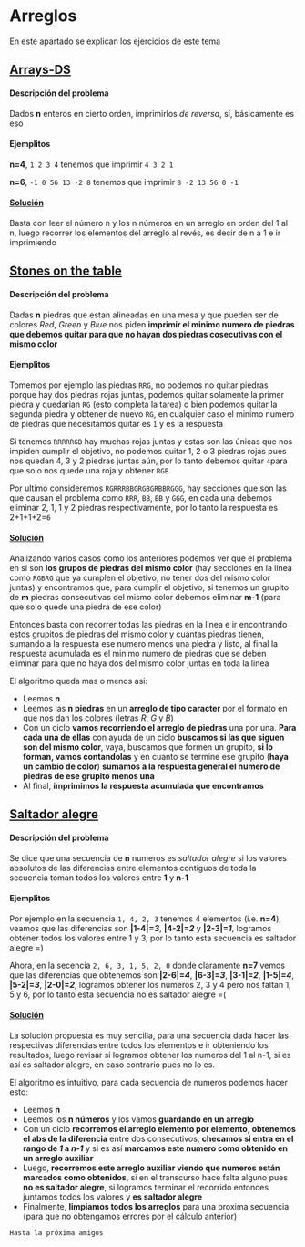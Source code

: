 # Arreglos
En este apartado se explican los ejercicios de este tema

## [Arrays-DS](https://www.hackerrank.com/challenges/arrays-ds/problem)
#### Descripción del problema
Dados **n** enteros en cierto orden, imprimirlos _de reversa_, sí, básicamente es eso

#### Ejemplitos
**n=4**, `1 2 3 4` tenemos que imprimir `4 3 2 1`

**n=6**, `-1 0 56 13 -2 8` tenemos que imprimir `8 -2 13 56 0 -1`

#### [Solución](https://github.com/CPCESFM/Material-Apoyo-Tutoriales/blob/master/arreglos/arraysDS.cpp)
Basta con leer el número n y los n números en un arreglo en orden del 1 al n, luego recorrer los elementos del arreglo al revés, es decir de n a 1 e ir imprimiendo


## [Stones on the table](https://codeforces.com/problemset/problem/266/A)
#### Descripción del problema
Dadas **n** piedras que estan alineadas en una mesa y que pueden ser de colores _Red_, _Green_ y _Blue_ nos piden **imprimir el minimo numero de piedras que debemos quitar para que no hayan dos piedras cosecutivas con el mismo color**

#### Ejemplitos
Tomemos por ejemplo las piedras `RRG`, no podemos no quitar piedras porque hay dos piedras rojas juntas, podemos quitar solamente la primer piedra y quedarian `RG` (esto completa la tarea) o bien podemos quitar la segunda piedra y obtener de nuevo `RG`, en cualquier caso el minimo numero de piedras que necesitamos quitar es `1` y es la respuesta

Si tenemos `RRRRRGB` hay muchas rojas juntas y estas son las únicas que nos impiden cumplir el objetivo, no podemos quitar 1, 2 o 3 piedras rojas pues nos quedan 4, 3 y 2 piedras juntas aún, por lo tanto debemos quitar `4`para que solo nos quede una roja y obtener `RGB`

Por ultimo consideremos `RGRRRBBGRGBGRBBRGGG`, hay secciones que son las que causan el problema como `RRR`, `BB`, `BB` y `GGG`, en cada una debemos eliminar 2, 1, 1 y 2 piedras respectivamente, por lo tanto la respuesta es 2+1+1+2=`6`

#### [Solución](https://github.com/CPCESFM/Material-Apoyo-Tutoriales/blob/master/arreglos/Stones_on_the_table)
Analizando varios casos como los anteriores podemos ver que el problema en si son **los grupos de piedras del mismo color** (hay secciones en la linea como `RGBRG` que ya cumplen el objetivo, no tener dos del mismo color juntas) y encontramos que, para cumplir el objetivo, si tenemos un grupito de **m** piedras consecutivas del mismo color debemos eliminar **m-1** (para que solo quede una piedra de ese color)

Entonces basta con recorrer todas las piedras en la linea e ir encontrando estos grupitos de piedras del mismo color y cuantas piedras tienen, sumando a la respuesta ese numero menos una piedra y listo, al final la respuesta acumulada es el minimo numero de piedras que se deben eliminar para que no haya dos del mismo color juntas en toda la linea

El algoritmo queda mas o menos asi:
+ Leemos **n**
+ Leemos las **n piedras** en un **arreglo de tipo caracter** por el formato en que nos dan los colores (letras _R_, _G_ y _B_)
+ Con un ciclo **vamos recorriendo el arreglo de piedras** una por una. **Para cada una de ellas** con ayuda de un ciclo **buscamos si las que siguen son del mismo color**, vaya, buscamos que formen un grupito, **si lo forman, vamos contandolas** y en cuanto se termine ese grupito (**haya un cambio de color**) **sumamos a la respuesta general el numero de piedras de ese grupito menos una**
+ Al final, **imprimimos la respuesta acumulada que encontramos**


## [Saltador alegre](https://omegaup.com/arena/problem/Saltador-alegre/#problems/Saltador-alegre)
#### Descripción del problema
Se dice que una secuencia de **n** numeros es _saltador alegre_ si los valores absolutos de las diferencias entre elementos contiguos de toda la secuencia toman todos los valores entre **1** y **n-1**

#### Ejemplitos
Por ejemplo en la secuencia `1, 4, 2, 3` tenemos 4 elementos (i.e. **n=4**), veamos que las diferencias son **|1-4|=_3_**, **|4-2|=_2_** y **|2-3|=_1_**, logramos obtener todos los valores entre 1 y 3, por lo tanto esta secuencia es saltador alegre =)

Ahora, en la secencia `2, 6, 3, 1, 5, 2, 0` donde claramente **n=7** vemos que las diferencias que obtenemos son **|2-6|=_4_**, **|6-3|=_3_**, **|3-1|=_2_**, **|1-5|=_4_**, **|5-2|=_3_**, **|2-0|=_2_**, logramos obtener los numeros 2, 3 y 4 pero nos faltan 1, 5 y 6, por lo tanto esta secuencia no es saltador alegre =(

#### [Solución](https://github.com/CPCESFM/Material-Apoyo-Tutoriales/blob/master/arreglos/saltador_alegre.cpp)
La solución propuesta es muy sencilla, para una secuencia dada hacer las respectivas diferencias entre todos los elementos e ir obteniendo los resultados, luego revisar si logramos obtener los numeros del 1 al n-1, si es así es saltador alegre, en caso contrario pues no lo es.

El algoritmo es intuitivo, para cada secuencia de numeros podemos hacer esto:
+ Leemos **n**
+ Leemos los **n números** y los vamos **guardando en un arreglo**
+ Con un ciclo **recorremos el arreglo elemento por elemento**, **obtenemos el abs de la diferencia** entre dos consecutivos, **checamos si entra en el rango de _1_ a _n-1_** y si es así **marcamos este numero como obtenido en un arreglo auxiliar**
+ Luego, **recorremos este arreglo auxiliar viendo que numeros están marcados como obtenidos**, si en el transcurso hace falta alguno pues **no es saltador alegre**, si logramos terminar el recorrido entonces juntamos todos los valores y **es saltador alegre**
+ Finalmente, **limpiamos todos los arreglos** para una proxima secuencia (para que no obtengamos errores por el cálculo anterior)

`Hasta la próxima amigos`
